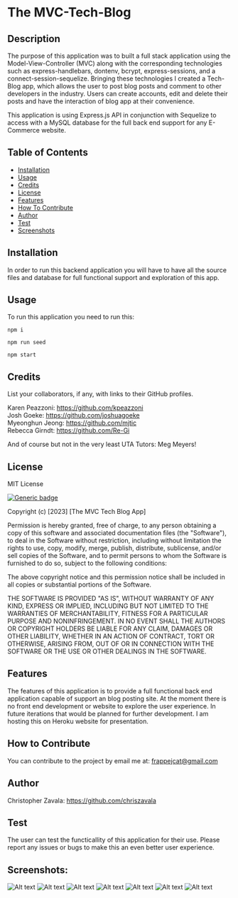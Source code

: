 # The MVC-Tech-Blog

  ## Description 
  The purpose of this application was to built a full stack application using the Model-View-Controller (MVC) along with the corresponding technologies such as express-handlebars, dontenv, bcrypt, express-sessions, and a connect-session-sequelize. Bringing these technologies I created a Tech-Blog app, which allows the user to post blog posts and comment to other developers in the industry. Users can create accounts, edit and delete their posts and have the interaction of blog app at their convenience. 

  This application is using Express.js API in conjunction with Sequelize to access with a MySQL database for the full back end support for any E-Commerce website. 
  

  ## Table of Contents
  - [Installation](#installation)
  - [Usage](#usage)
  - [Credits](#credits)
  - [License](#license)
  - [Features](#features)
  - [How To Contribute](#how-to-contribute)
  - [Author](#author)
  - [Test](#test)
  - [Screenshots](#screenshots)

  ## Installation 
  In order to run this backend application you will have to have all the source files and database for full functional support and exploration of this app. 

  ## Usage
  To run this application you need to run this:


```
npm i

npm run seed

npm start
```
    
  ## Credits
  List your collaborators, if any, with links to their GitHub profiles.

  Karen Peazzoni: https://github.com/kpeazzoni \
  Josh Goeke: https://github.com/joshuagoeke \
  Myeonghun Jeong: https://github.com/mjtic \
  Rebecca Girndt: <https://github.com/Re-Gi> 

  And of course but not in the very least UTA Tutors: Meg Meyers!

  ## License 
  MIT License
  
  [![Generic badge](https://img.shields.io/badge/License-MIT&ensp;License-purple.svg)](https://choosealicense.com/licenses/mit-license/.)
  
Copyright (c) [2023] [The MVC Tech Blog App]

Permission is hereby granted, free of charge, to any person obtaining a copy
of this software and associated documentation files (the "Software"), to deal
in the Software without restriction, including without limitation the rights
to use, copy, modify, merge, publish, distribute, sublicense, and/or sell
copies of the Software, and to permit persons to whom the Software is
furnished to do so, subject to the following conditions:

The above copyright notice and this permission notice shall be included in all
copies or substantial portions of the Software.

THE SOFTWARE IS PROVIDED "AS IS", WITHOUT WARRANTY OF ANY KIND, EXPRESS OR
IMPLIED, INCLUDING BUT NOT LIMITED TO THE WARRANTIES OF MERCHANTABILITY,
FITNESS FOR A PARTICULAR PURPOSE AND NONINFRINGEMENT. IN NO EVENT SHALL THE
AUTHORS OR COPYRIGHT HOLDERS BE LIABLE FOR ANY CLAIM, DAMAGES OR OTHER
LIABILITY, WHETHER IN AN ACTION OF CONTRACT, TORT OR OTHERWISE, ARISING FROM,
OUT OF OR IN CONNECTION WITH THE SOFTWARE OR THE USE OR OTHER DEALINGS IN THE
SOFTWARE.
  
  ## Features
  The features of this application is to provide a full functional back end application capable of support an blog posting site. At the moment there is no front end development or website to explore the user experience. In future iterations that would be planned for further development. I am hosting this on Heroku website for presentation. 

  ## How to Contribute
  You can contribute to the project by email me at: frappejcat@gmail.com

  ## Author 
  Christopher Zavala:
  https://github.com/chriszavala

  ## Test
 The user can test the functicallity of this application for their use. Please report any issues or bugs to make this an even better user experience.  
 
  ## Screenshots:
![Alt text](./assets/images/diagramtoshowdesig.jpg)
![Alt text](./assets/images/Image%202-12-23%20at%2010.07%20PM.jpg)
![Alt text](./assets/images/Image%202-12-23%20at%2010.08%20PM.jpg)
![Alt text](./assets/images/Image%202-12-23%20at%2010.10%20PM%20(2).jpg)
![Alt text](./assets/images/Image%202-12-23%20at%2010.10%20PM.jpg)
![Alt text](./assets/images/Image%202-12-23%20at%2010.11%20PM.jpg)
![Alt text](./assets/images/Image%202-12-23%20at%2010.12%20PM.jpg)







